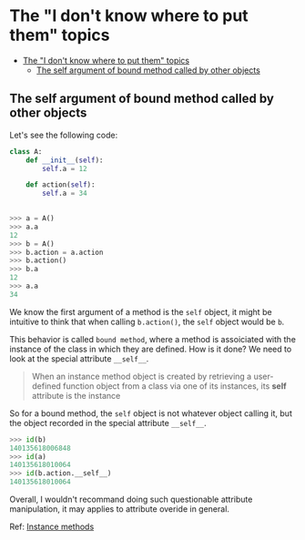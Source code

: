# The "I don't know where to put them" topics

<!--toc:start-->
- [The "I don't know where to put them" topics](#the-i-dont-know-where-to-put-them-topics)
  - [The self argument of bound method called by other objects](#the-self-argument-of-bound-method-called-by-other-objects)
<!--toc:end-->

## The self argument of bound method called by other objects
Let's see the following code:
```python
class A:
    def __init__(self):
        self.a = 12 

    def action(self):
        self.a = 34
 

>>> a = A()
>>> a.a
12
>>> b = A()
>>> b.action = a.action
>>> b.action()
>>> b.a
12
>>> a.a
34
```
We know the first argument of a method is the `self` object, it might be intuitive to think that when calling `b.action()`, the `self` object would be `b`.

This behavior is called `bound method`, where a method is assoiciated with the instance of the class in which they are defined. How is it done? We need to look at the special attribute `__self__`.

> When an instance method object is created by retrieving a user-defined function object from a class via one of its instances, its __self__ attribute is the instance

So for a bound method, the `self` object is not whatever object calling it, but the object recorded in the special attribute `__self__`.

```python
>>> id(b)
140135618006848
>>> id(a)
140135618010064
>>> id(b.action.__self__)
140135618010064
```

Overall, I wouldn't recommand doing such questionable attribute manipulation, it may applies to attribute overide in general.

Ref: [Instance methods](https://docs.python.org/3/reference/datamodel.html)
